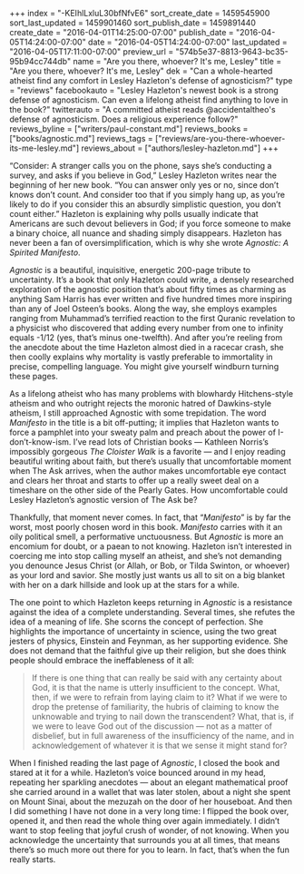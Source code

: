 +++
index = "-KEIhlLxluL30bfNfvE6"
sort_create_date = 1459545900
sort_last_updated = 1459901460
sort_publish_date = 1459891440
create_date = "2016-04-01T14:25:00-07:00"
publish_date = "2016-04-05T14:24:00-07:00"
date = "2016-04-05T14:24:00-07:00"
last_updated = "2016-04-05T17:11:00-07:00"
preview_url = "574b5e37-8813-9643-bc35-95b94cc744db"
name = "Are you there, whoever? It's me, Lesley"
title = "Are you there, whoever? It's me, Lesley"
dek = "Can a whole-hearted atheist find any comfort in Lesley Hazleton's defense of agnosticism?"
type = "reviews"
facebookauto = "Lesley Hazleton's newest book is a strong defense of agnosticism. Can even a lifelong atheist find anything to love in the book?"
twitterauto = "A committed atheist reads @accidentaltheo's defense of agnosticism. Does a religious experience follow?"
reviews_byline = ["writers/paul-constant.md"]
reviews_books = ["books/agnostic.md"]
reviews_tags = ["reviews/are-you-there-whoever-its-me-lesley.md"]
reviews_about = ["authors/lesley-hazleton.md"]
+++

“Consider: A stranger calls you on the phone, says she’s conducting a survey, and asks if you believe in God,” Lesley Hazleton writes near the beginning of her new book. “You can answer only yes or no, since don’t knows don’t count. And consider too that if you simply hang up, as you’re likely to do if you consider this an absurdly simplistic question, you don’t count either.” Hazleton is explaining why polls usually indicate that Americans are such devout believers in God; if you force someone to make a binary choice, all nuance and shading simply disappears. Hazleton has never been a fan of oversimplification, which is why she wrote *Agnostic: A Spirited Manifesto*.

*Agnostic* is a beautiful, inquisitive, energetic 200-page tribute to uncertainty. It’s a book that only Hazleton could write, a densely researched exploration of the agnostic position that’s about fifty times as charming as anything Sam Harris has ever written and five hundred times more inspiring than any of Joel Osteen’s books. Along the way, she employs examples ranging from Muhammad’s terrified reaction to the first Quranic revelation to a physicist who discovered that adding every number from one to infinity equals -1/12 (yes, that’s minus one-twelfth). And after you’re reeling from the anecdote about the time Hazleton almost died in a racecar crash, she then coolly explains why mortality is vastly preferable to immortality in precise, compelling language. You might give yourself windburn turning these pages.

As a lifelong atheist who has many problems with blowhardy Hitchens-style atheism and who outright rejects the moronic hatred of Dawkins-style atheism, I still approached Agnostic with some trepidation. The word *Manifesto* in the title is a bit off-putting; it implies that Hazleton wants to force a pamphlet into your sweaty palm and preach about the power of I-don’t-know-ism. I’ve read lots of Christian books — Kathleen Norris’s impossibly gorgeous *The Cloister Walk* is a favorite — and I enjoy reading beautiful writing about faith, but there’s usually that uncomfortable moment when The Ask arrives, when the author makes uncomfortable eye contact and clears her throat and starts to offer up a really sweet deal on a timeshare on the other side of the Pearly Gates. How uncomfortable could Lesley Hazleton’s agnostic version of The Ask be? 

Thankfully, that moment never comes. In fact, that “*Manifesto*” is by far the worst, most poorly chosen word in this book. *Manifesto* carries with it an oily political smell, a performative unctuousness. But *Agnostic* is more an encomium for doubt, or a paean to not knowing.  Hazleton isn’t interested in coercing me into stop calling myself an atheist, and she’s not demanding you denounce Jesus Christ (or Allah, or Bob, or Tilda Swinton, or whoever) as your lord and savior. She mostly just wants us all to sit on a big blanket with her on a dark hillside and look up at the stars for a while.

The one point to which Hazleton keeps returning in *Agnostic* is a resistance against the idea of a complete understanding. Several times, she refutes the idea of a meaning of life. She scorns the concept of perfection. She highlights the importance of uncertainty in science, using the two great jesters of physics, Einstein and Feynman, as her supporting evidence. She does not demand that the faithful give up their religion, but she does think people should embrace the ineffableness of it all: 

<blockquote>If there is one thing that can really be said with any certainty about God, it is that the name is utterly insufficient to the concept. What, then, if we were to refrain from laying claim to it? What if we were to drop the pretense of familiarity, the hubris of claiming to know the unknowable and trying to nail down the transcendent? What, that is, if we were to leave God out of the discussion — not as a matter of disbelief, but in full awareness of the insufficiency of the name, and in acknowledgement of whatever it is that we sense it might stand for?</blockquote>

When I finished reading the last page of *Agnostic*, I closed the book and stared at it for a while. Hazleton’s voice bounced around in my head, repeating her sparkling anecdotes — about an elegant mathematical proof she carried around in a wallet that was later stolen, about a night she spent on Mount Sinai, about the mezuzah on the door of her houseboat. And then I did something I have not done in a very long time: I flipped the book over, opened it, and then read the whole thing over again immediately. I didn’t want to stop feeling that joyful crush of wonder, of not knowing. When you acknowledge the uncertainty that surrounds you at all times, that means there’s so much more out there for you to learn. In fact, that’s when the fun really starts.
